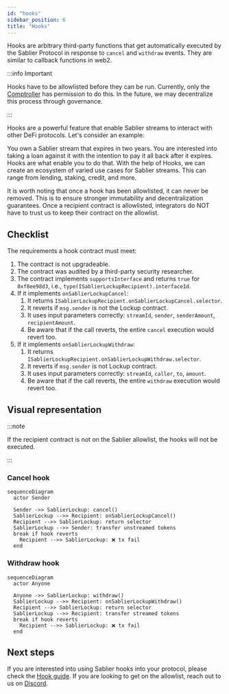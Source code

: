 ```yaml
---
id: "hooks"
sidebar_position: 6
title: "Hooks"
---
```


Hooks are arbitrary third-party functions that get automatically executed by the Sablier Protocol in response to
`cancel` and `withdraw` events. They are similar to callback functions in web2.

:::info Important

Hooks have to be allowlisted before they can be run. Currently, only the [Comptroller](/concepts/governance) has
permission to do this. In the future, we may decentralize this process through governance.

:::

Hooks are a powerful feature that enable Sablier streams to interact with other DeFi protocols. Let's consider an
example:

You own a Sablier stream that expires in two years. You are interested into taking a loan against it with the intention
to pay it all back after it expires. Hooks are what enable you to do that. With the help of Hooks, we can create an
ecosystem of varied use cases for Sablier streams. This can range from lending, staking, credit, and more.

It is worth noting that once a hook has been allowlisted, it can never be removed. This is to ensure stronger
immutability and decentralization guarantees. Once a recipient contract is allowlisted, integrators do NOT have to trust
us to keep their contract on the allowlist.

## Checklist

The requirements a hook contract must meet:

1. The contract is not upgradeable.
2. The contract was audited by a third-party security researcher.
3. The contract implements `supportsInterface` and returns `true` for `0xf8ee98d3`, i.e.,
   `type(ISablierLockupRecipient).interfaceId`.
4. If it implements `onSablierLockupCancel`:
   1. It returns `ISablierLockupRecipient.onSablierLockupCancel.selector`.
   1. It reverts if `msg.sender` is not the Lockup contract.
   1. It uses input parameters correctly: `streamId`, `sender`, `senderAmount`, `recipientAmount`.
   1. Be aware that if the call reverts, the entire `cancel` execution would revert too.
5. If it implements `onSablierLockupWithdraw`:
   1. It returns `ISablierLockupRecipient.onSablierLockupWithdraw.selector`.
   1. It reverts if `msg.sender` is not Lockup contract.
   1. It uses input parameters correctly: `streamId`, `caller`, `to`, `amount`.
   1. Be aware that if the call reverts, the entire `withdraw` execution would revert too.

## Visual representation

:::note

If the recipient contract is not on the Sablier allowlist, the hooks will not be executed.

:::

### Cancel hook

```mermaid
sequenceDiagram
  actor Sender

  Sender ->> SablierLockup: cancel()
  SablierLockup -->> Recipient: onSablierLockupCancel()
  Recipient -->> SablierLockup: return selector
  SablierLockup -->> Sender: transfer unstreamed tokens
  break if hook reverts
    Recipient -->> SablierLockup: ❌ tx fail
  end
```

### Withdraw hook

```mermaid
sequenceDiagram
  actor Anyone

  Anyone ->> SablierLockup: withdraw()
  SablierLockup -->> Recipient: onSablierLockupWithdraw()
  Recipient -->> SablierLockup: return selector
  SablierLockup -->> Recipient: transfer streamed tokens
  break if hook reverts
    Recipient -->> SablierLockup: ❌ tx fail
  end
```

## Next steps

If you are interested into using Sablier hooks into your protocol, please check the
[Hook guide](/guides/lockup/examples/hooks). If you are looking to get on the allowlist, reach out to us on
[Discord](https://discord.sablier.com).
